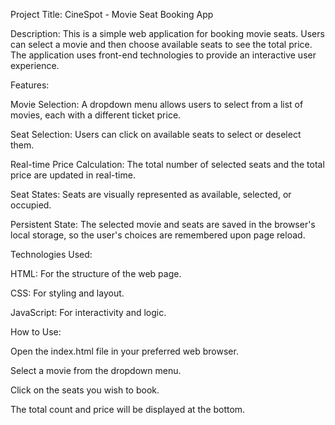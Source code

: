 Project Title: CineSpot - Movie Seat Booking App

Description:
This is a simple web application for booking movie seats. Users can select a movie and then choose available seats to see the total price. The application uses front-end technologies to provide an interactive user experience.

Features:

Movie Selection: A dropdown menu allows users to select from a list of movies, each with a different ticket price.

Seat Selection: Users can click on available seats to select or deselect them.

Real-time Price Calculation: The total number of selected seats and the total price are updated in real-time.

Seat States: Seats are visually represented as available, selected, or occupied.

Persistent State: The selected movie and seats are saved in the browser's local storage, so the user's choices are remembered upon page reload.

Technologies Used:

HTML: For the structure of the web page.

CSS: For styling and layout.

JavaScript: For interactivity and logic.

How to Use:

Open the index.html file in your preferred web browser.

Select a movie from the dropdown menu.

Click on the seats you wish to book.

The total count and price will be displayed at the bottom.
